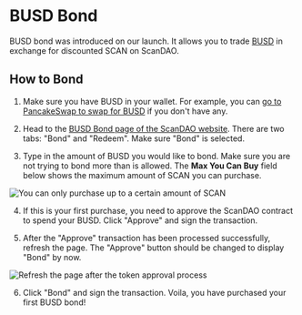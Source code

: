 # BUSD Bond

BUSD bond was introduced on our launch. It allows you to trade [BUSD](https://www.coingecko.com/en/coins/busd) in exchange for discounted SCAN on ScanDAO.

## How to Bond

1. Make sure you have BUSD in your wallet. For example, you can [go to PancakeSwap to swap for BUSD](https://app.sushi.com/swap?inputCurrency=&outputCurrency=0x6b175474e89094c44da98b954eedeac495271d0f) if you don't have any.

2. Head to the [BUSD Bond page of the ScanDAO website](https://app.scandao.com/#/bonds/busd). There are two tabs: "Bond" and "Redeem". Make sure "Bond" is selected.

3. Type in the amount of BUSD you would like to bond. Make sure you are not trying to bond more than is allowed. The **Max You Can Buy** field below shows the maximum amount of SCAN you can purchase.

![You can only purchase up to a certain amount of SCAN](../../.gitbook/assets/max_you_can_buy.png)

4. If this is your first purchase, you need to approve the ScanDAO contract to spend your BUSD. Click "Approve" and sign the transaction.

5. After the "Approve" transaction has been processed successfully, refresh the page. The "Approve" button should be changed to display "Bond" by now.

![Refresh the page after the token approval process](../../.gitbook/assets/bond_busd_refresh%20%281%29.png)

6. Click "Bond" and sign the transaction. Voila, you have purchased your first BUSD bond!
